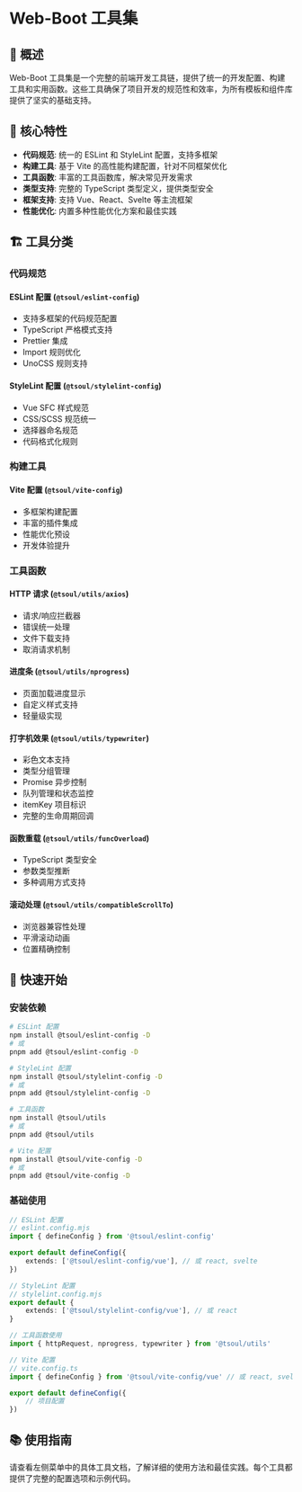 # Web-Boot 工具集

## 📖 概述

Web-Boot 工具集是一个完整的前端开发工具链，提供了统一的开发配置、构建工具和实用函数。这些工具确保了项目开发的规范性和效率，为所有模板和组件库提供了坚实的基础支持。

## 🎯 核心特性

- **代码规范**: 统一的 ESLint 和 StyleLint 配置，支持多框架
- **构建工具**: 基于 Vite 的高性能构建配置，针对不同框架优化
- **工具函数**: 丰富的工具函数库，解决常见开发需求
- **类型支持**: 完整的 TypeScript 类型定义，提供类型安全
- **框架支持**: 支持 Vue、React、Svelte 等主流框架
- **性能优化**: 内置多种性能优化方案和最佳实践

## 🏗️ 工具分类

### 代码规范

#### ESLint 配置 (`@tsoul/eslint-config`)

- 支持多框架的代码规范配置
- TypeScript 严格模式支持
- Prettier 集成
- Import 规则优化
- UnoCSS 规则支持

#### StyleLint 配置 (`@tsoul/stylelint-config`)

- Vue SFC 样式规范
- CSS/SCSS 规范统一
- 选择器命名规范
- 代码格式化规则

### 构建工具

#### Vite 配置 (`@tsoul/vite-config`)

- 多框架构建配置
- 丰富的插件集成
- 性能优化预设
- 开发体验提升

### 工具函数

#### HTTP 请求 (`@tsoul/utils/axios`)

- 请求/响应拦截器
- 错误统一处理
- 文件下载支持
- 取消请求机制

#### 进度条 (`@tsoul/utils/nprogress`)

- 页面加载进度显示
- 自定义样式支持
- 轻量级实现

#### 打字机效果 (`@tsoul/utils/typewriter`)

- 彩色文本支持
- 类型分组管理
- Promise 异步控制
- 队列管理和状态监控
- itemKey 项目标识
- 完整的生命周期回调

#### 函数重载 (`@tsoul/utils/funcOverload`)

- TypeScript 类型安全
- 参数类型推断
- 多种调用方式支持

#### 滚动处理 (`@tsoul/utils/compatibleScrollTo`)

- 浏览器兼容性处理
- 平滑滚动动画
- 位置精确控制

## 🚀 快速开始

### 安装依赖

```bash
# ESLint 配置
npm install @tsoul/eslint-config -D
# 或
pnpm add @tsoul/eslint-config -D

# StyleLint 配置
npm install @tsoul/stylelint-config -D
# 或
pnpm add @tsoul/stylelint-config -D

# 工具函数
npm install @tsoul/utils
# 或
pnpm add @tsoul/utils

# Vite 配置
npm install @tsoul/vite-config -D
# 或
pnpm add @tsoul/vite-config -D
```

### 基础使用

```typescript
// ESLint 配置
// eslint.config.mjs
import { defineConfig } from '@tsoul/eslint-config'

export default defineConfig({
	extends: ['@tsoul/eslint-config/vue'], // 或 react, svelte
})

// StyleLint 配置
// stylelint.config.mjs
export default {
	extends: ['@tsoul/stylelint-config/vue'], // 或 react
}

// 工具函数使用
import { httpRequest, nprogress, typewriter } from '@tsoul/utils'

// Vite 配置
// vite.config.ts
import { defineConfig } from '@tsoul/vite-config/vue' // 或 react, svelte

export default defineConfig({
	// 项目配置
})
```

## 📚 使用指南

请查看左侧菜单中的具体工具文档，了解详细的使用方法和最佳实践。每个工具都提供了完整的配置选项和示例代码。
